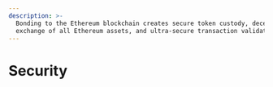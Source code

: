 ```yaml
---
description: >-
  Bonding to the Ethereum blockchain creates secure token custody, decentralized
  exchange of all Ethereum assets, and ultra-secure transaction validation.
---
```


# Security



